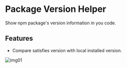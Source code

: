 # Package Version Helper

Show npm package's version information in you code.

## Features

* Compare satisfies version with local installed version.

![img01](https://img.alicdn.com/tfs/TB173mNDbr1gK0jSZFDXXb9yVXa-2510-1630.png)
